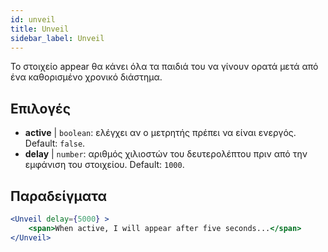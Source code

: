 ```yaml
---
id: unveil 
title: Unveil
sidebar_label: Unveil
---
```


Το στοιχείο appear θα κάνει όλα τα παιδιά του να γίνουν ορατά μετά από ένα καθορισμένο χρονικό διάστημα.

## Επιλογές

* __active__ | `boolean`: ελέγχει αν ο μετρητής πρέπει να είναι ενεργός. Default: `false`.
* __delay__ | `number`: αριθμός χιλιοστών του δευτερολέπτου πριν από την εμφάνιση του στοιχείου. Default: `1000`.


## Παραδείγματα

```jsx live
<Unveil delay={5000} >
    <span>When active, I will appear after five seconds...</span>
</Unveil>
```



